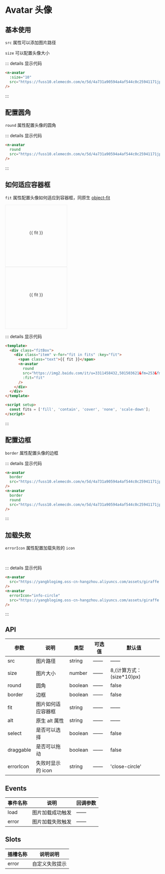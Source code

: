 # Avatar 头像

## 基本使用

`src` 属性可以添加图片路径

`size` 可以配置头像大小

<n-avatar :size="10" src="https://fuss10.elemecdn.com/e/5d/4a731a90594a4af544c0c25941171jpeg.jpeg"/>

::: details 显示代码

```html
<n-avatar
  :size="10"
  src="https://fuss10.elemecdn.com/e/5d/4a731a90594a4af544c0c25941171jpeg.jpeg"
/>
```

:::

## 配置圆角

`round` 属性配置头像的圆角

<n-avatar round src="https://fuss10.elemecdn.com/e/5d/4a731a90594a4af544c0c25941171jpeg.jpeg" />

::: details 显示代码

```html
<n-avatar
  round
  src="https://fuss10.elemecdn.com/e/5d/4a731a90594a4af544c0c25941171jpeg.jpeg"
/>
```

:::

## 如何适应容器框

`fit` 属性配置头像如何适应到容器框，同原生 [object-fit](https://developer.mozilla.org/en-US/docs/Web/CSS/object-fit)

<div class="fitBox">
  <div class="item" v-for="fit in fits" :key="fit">
    <span class="text">{{ fit }}</span>
    <n-avatar
      round
      src="https://tianyuhao.cn/images/tyh-ui/giraffe.jpg"
      :fit="fit"
    />
  </div>
</div>

<div class="fitBox">
  <div class="item" v-for="fit in fits" :key="fit">
    <span class="text">{{ fit }}</span>
    <n-avatar
      src="https://img2.baidu.com/it/u=3311458432,501503621&fm=253&fmt=auto&app=138&f=JPEG?w=889&h=500"
      :fit="fit"
    />
  </div>
</div>

::: details 显示代码

```html
<template>
  <div class="fitBox">
    <div class="item" v-for="fit in fits" :key="fit">
      <span class="text">{{ fit }}</span>
      <n-avatar
        round
        src="https://img2.baidu.com/it/u=3311458432,501503621&fm=253&fmt=auto&app=138&f=JPEG?w=889&h=500"
        :fit="fit"
      />
    </div>
  </div>
</template>

<script setup>
  const fits = ['fill', 'contain', 'cover', 'none', 'scale-down'];
</script>
```

:::

## 配置边框

`border` 属性配置头像的边框

<n-avatar border src="https://fuss10.elemecdn.com/e/5d/4a731a90594a4af544c0c25941171jpeg.jpeg" />
<n-avatar border round  src="https://fuss10.elemecdn.com/e/5d/4a731a90594a4af544c0c25941171jpeg.jpeg"/>

::: details 显示代码

```html
<n-avatar
  border
  src="https://fuss10.elemecdn.com/e/5d/4a731a90594a4af544c0c25941171jpeg.jpeg"
/>
<n-avatar
  border
  round
  src="https://fuss10.elemecdn.com/e/5d/4a731a90594a4af544c0c25941171jpeg.jpeg"
/>
```

:::

## 加载失败

`errorIcon` 属性配置加载失败的 `icon`

<n-avatar src="https://yangblogimg.oss-cn-hangzhou.aliyuncs.com/assets/giraffe.jpg" />&emsp;
<n-avatar errorIcon="info-circle" src="https://yangblogimg.oss-cn-hangzhou.aliyuncs.com/assets/giraffe.jpg"/>

::: details 显示代码

```html
<n-avatar
  src="https://yangblogimg.oss-cn-hangzhou.aliyuncs.com/assets/giraffe.jpg"
/>
<n-avatar
  errorIcon="info-circle"
  src="https://yangblogimg.oss-cn-hangzhou.aliyuncs.com/assets/giraffe.jpg"
/>
```

:::

## API

| 参数      | 说明               | 类型    | 可选值 | 默认值                     |
| --------- | ------------------ | ------- | ------ | -------------------------- |
| src       | 图片路径           | string  | ——     | ——                         |
| size      | 图片大小           | number  | ——     | 8,(计算方式：(size\*10)px) |
| round     | 圆角               | boolean | ——     | false                      |
| border    | 边框               | boolean | ——     | false                      |
| fit       | 图片如何适应容器框 | string  | ——     | ——                         |
| alt       | 原生 alt 属性      | string  | ——     | ——                         |
| select    | 是否可以选择       | boolean | ——     | false                      |
| draggable | 是否可以拖动       | boolean | ——     | false                      |
| errorIcon | 失败时显示的 icon  | string  | ——     | 'close-circle'             |

## Events

| 事件名称 | 说明             | 回调参数 |
| -------- | ---------------- | -------- |
| load     | 图片加载成功触发 | ——       |
| error    | 图片加载失败触发 | ——       |

## Slots

| 插槽名称 | 说明说明       |
| -------- | -------------- |
| error    | 自定义失败提示 |

<script setup>
  const fits = ['fill', 'contain', 'cover', 'none', 'scale-down']
</script>

<style scoped>
.fitBox {
  display: flex;
}
.fitBox .item {
  width: 200px;
  height: 200px;
  border: 1px solid #eee;
  display: flex;
  flex-direction: column;
  justify-content: center;
  align-items: center;
}
.fitBox .item .text {
  color: #333333;
  margin-bottom: 20px;
}
</style>
